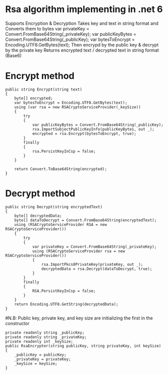 # Rsa algorithm implementing in .net 6
Supports Encryption & Decryption
Takes key and text in string format and Converts them to bytes
    var privateKey = Convert.FromBase64String(_privateKey);
    var publicKeyBytes = Convert.FromBase64String(_publicKey);
    var bytesToEncrypt = Encoding.UTF8.GetBytes(text);
Then encrypd by the public key & decrypt by the private key
Returns encrypted text / decrypted text in string format (Base6)

# Encrypt method
    public string Encrypt(string text)
    {
        byte[] encrypted;
        var bytesToEncrypt = Encoding.UTF8.GetBytes(text);
        using (var rsa = new RSACryptoServiceProvider(_keySize))
        {
            try
            {
                var publicKeyBytes = Convert.FromBase64String(_publicKey);
                rsa.ImportSubjectPublicKeyInfo(publicKeyBytes, out _);
                encrypted = rsa.Encrypt(bytesToEncrypt, true);
            }
            finally
            {
                rsa.PersistKeyInCsp = false;
            }
        }

        return Convert.ToBase64String(encrypted);
    }
    
# Decrypt method
    public string Decrypt(string encryptedText)
    {
        byte[] decryptedData;
        byte[] dataToDecrypt = Convert.FromBase64String(encryptedText);
        using (RSACryptoServiceProvider RSA = new RSACryptoServiceProvider())
        {
            try
            {
                var privateKey = Convert.FromBase64String(_privateKey);
                using (RSACryptoServiceProvider rsa = new RSACryptoServiceProvider())
                {
                    rsa.ImportPkcs8PrivateKey(privateKey, out _);
                    decryptedData = rsa.Decrypt(dataToDecrypt, true);
                }
            }
            finally
            {
                RSA.PersistKeyInCsp = false;
            }
        }
        return Encoding.UTF8.GetString(decryptedData);
    }

#N.B: Public key, private key, and key size are initializing the first in the constructor
    
    private readonly string _publicKey;
    private readonly string _privateKey;
    private readonly int _keySize;
    public RsaEncrypter(string publicKey, string privateKey, int keySize)
    {
        _publicKey = publicKey;
        _privateKey = privateKey;
        _keySize = keySize;
    }
